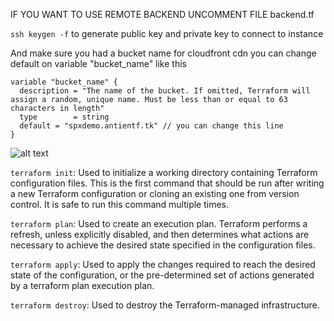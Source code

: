 IF YOU WANT TO USE REMOTE BACKEND UNCOMMENT FILE backend.tf

``` ssh keygen -f ``` to generate public key and private key to connect to instance

And make sure you had a bucket name for cloudfront cdn
you can change default on variable "bucket_name" like this

```
variable "bucket_name" {
  description = "The name of the bucket. If omitted, Terraform will assign a random, unique name. Must be less than or equal to 63 characters in length"
  type        = string
  default = "spxdemo.antientf.tk" // you can change this line
}

```

![alt text](image/s3_cdn.PNG "Title")

```terraform init```: Used to initialize a working directory containing Terraform configuration files. This is the first command that should be run after writing a new Terraform configuration or cloning an existing one from version control. It is safe to run this command multiple times.

```terraform plan```: Used to create an execution plan. Terraform performs a refresh, unless explicitly disabled, and then determines what actions are necessary to achieve the desired state specified in the configuration files.

```terraform apply```: Used to apply the changes required to reach the desired state of the configuration, or the pre-determined set of actions generated by a terraform plan execution plan.

```terraform destroy```: Used to destroy the Terraform-managed infrastructure.


